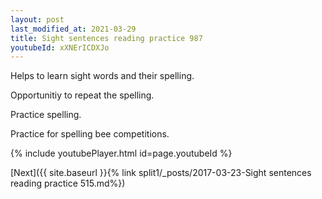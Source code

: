 ```yaml
---
layout: post
last_modified_at: 2021-03-29
title: Sight sentences reading practice 987
youtubeId: xXNErICDXJo
---
```

 
 
Helps to learn sight words and their spelling.

Opportunitiy to repeat the spelling. 

Practice spelling. 
 
Practice for spelling bee competitions. 
 
{% include youtubePlayer.html id=page.youtubeId %}
 
 

[Next]({{ site.baseurl }}{% link  split1/_posts/2017-03-23-Sight sentences reading practice 515.md%})
 
